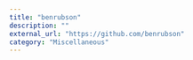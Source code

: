 ```yaml
---
title: "benrubson"
description: ""
external_url: "https://github.com/benrubson"
category: "Miscellaneous"
---
```

